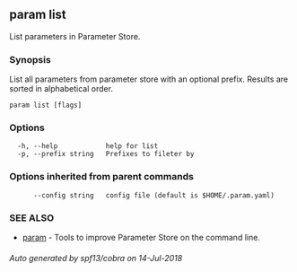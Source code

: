## param list

List parameters in Parameter Store.

### Synopsis

List all parameters from parameter store with an optional prefix.
    Results are sorted in alphabetical order.

```
param list [flags]
```

### Options

```
  -h, --help            help for list
  -p, --prefix string   Prefixes to fileter by
```

### Options inherited from parent commands

```
      --config string   config file (default is $HOME/.param.yaml)
```

### SEE ALSO

* [param](param.md)	 - Tools to improve Parameter Store on the command line.

###### Auto generated by spf13/cobra on 14-Jul-2018

